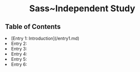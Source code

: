 <center><h1>Sass~Independent Study</h1></center>
<h2>Table of Contents</h2>

<li>[Entry 1: Introduction](/entry1.md)</li>
<li>Entry 2:
<li>Entry 3:
<li>Entry 4:
<li>Entry 5:
<li>Entry 6:
